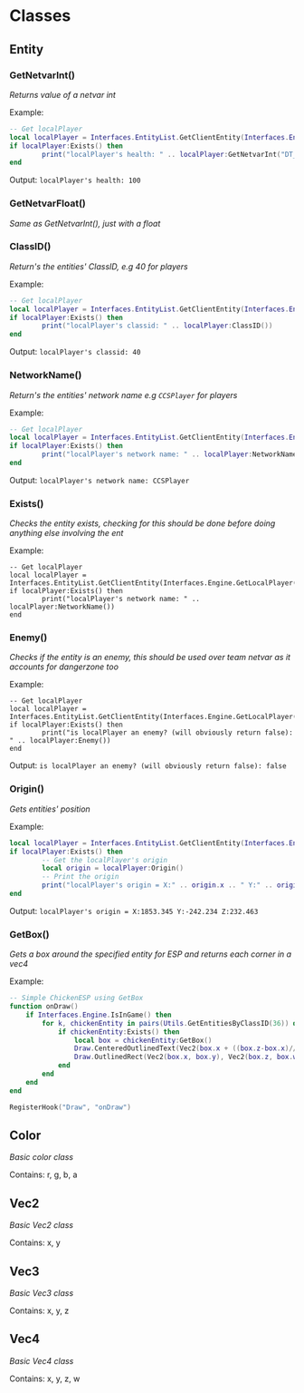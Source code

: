 # Classes
## Entity

### GetNetvarInt()
*Returns value of a netvar int*

Example:
```lua
-- Get localPlayer
local localPlayer = Interfaces.EntityList.GetClientEntity(Interfaces.Engine.GetLocalPlayer())
if localPlayer:Exists() then
        print("localPlayer's health: " .. localPlayer:GetNetvarInt("DT_BasePlayer", "m_iHealth"))
end
```
Output: `localPlayer's health: 100`

### GetNetvarFloat()
*Same as GetNetvarInt(), just with a float*

### ClassID()
*Return's the entities' ClassID, e.g 40 for players*

Example:
```lua
-- Get localPlayer
local localPlayer = Interfaces.EntityList.GetClientEntity(Interfaces.Engine.GetLocalPlayer())
if localPlayer:Exists() then
        print("localPlayer's classid: " .. localPlayer:ClassID())
end
```
Output: `localPlayer's classid: 40`

### NetworkName()
*Return's the entities' network name e.g `CCSPlayer` for players*

Example:
```lua
-- Get localPlayer
local localPlayer = Interfaces.EntityList.GetClientEntity(Interfaces.Engine.GetLocalPlayer())
if localPlayer:Exists() then
        print("localPlayer's network name: " .. localPlayer:NetworkName())
end
```
Output: `localPlayer's network name: CCSPlayer`

### Exists()
*Checks the entity exists, checking for this should be done before doing anything else involving the ent*

Example:
```
-- Get localPlayer
local localPlayer = Interfaces.EntityList.GetClientEntity(Interfaces.Engine.GetLocalPlayer())
if localPlayer:Exists() then
        print("localPlayer's network name: " .. localPlayer:NetworkName())
end
```

### Enemy()
*Checks if the entity is an enemy, this should be used over team netvar as it accounts for dangerzone too*

Example:
```
-- Get localPlayer
local localPlayer = Interfaces.EntityList.GetClientEntity(Interfaces.Engine.GetLocalPlayer())
if localPlayer:Exists() then
        print("is localPlayer an enemy? (will obviously return false): " .. localPlayer:Enemy())
end
```
Output: `is localPlayer an enemy? (will obviously return false): false`

### Origin()
*Gets entities' position*

Example:
```lua
local localPlayer = Interfaces.EntityList.GetClientEntity(Interfaces.Engine.GetLocalPlayer())
if localPlayer:Exists() then
        -- Get the localPlayer's origin
        local origin = localPlayer:Origin()
        -- Print the origin
        print("localPlayer's origin = X:" .. origin.x .. " Y:" .. origin.y .. " Z:" .. origin.z)
end
```

Output: `localPlayer's origin = X:1853.345 Y:-242.234 Z:232.463`

### GetBox()
*Gets a box around the specified entity for ESP and returns each corner in a vec4*

Example:
```lua
-- Simple ChickenESP using GetBox
function onDraw()
	if Interfaces.Engine.IsInGame() then
		for k, chickenEntity in pairs(Utils.GetEntitiesByClassID(36)) do
			if chickenEntity:Exists() then
				local box = chickenEntity:GetBox()
				Draw.CenteredOutlinedText(Vec2(box.x + ((box.z-box.x)//2), box.y - 14), Color(255, 255, 255, 255), Color(0, 0, 0, 255), "Chicken")
				Draw.OutlinedRect(Vec2(box.x, box.y), Vec2(box.z, box.w), Color(255, 255, 255, 255), Color(0, 0, 0, 255), 1)
			end
		end
	end
end

RegisterHook("Draw", "onDraw")
```

## Color
*Basic color class*

Contains: r, g, b, a

## Vec2
*Basic Vec2 class*

Contains: x, y

## Vec3
*Basic Vec3 class*

Contains: x, y, z

## Vec4
*Basic Vec4 class*

Contains: x, y, z, w
